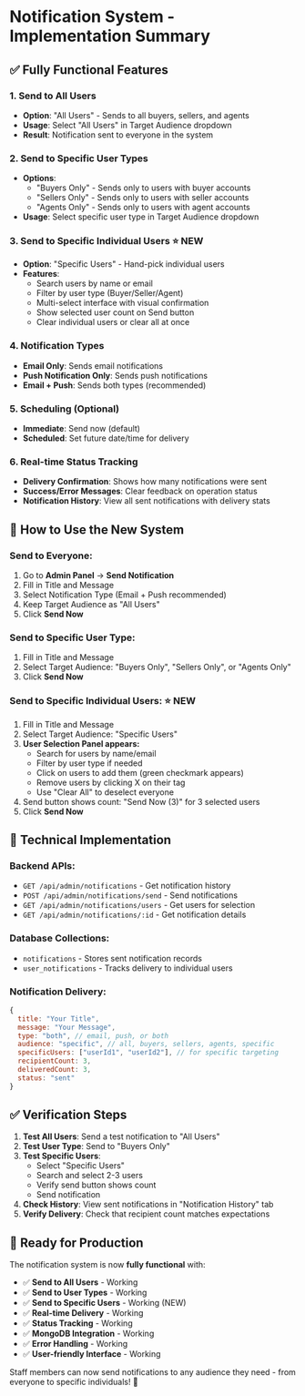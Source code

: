 # Notification System - Implementation Summary

## ✅ **Fully Functional Features**

### 1. **Send to All Users**
- **Option**: "All Users" - Sends to all buyers, sellers, and agents
- **Usage**: Select "All Users" in Target Audience dropdown
- **Result**: Notification sent to everyone in the system

### 2. **Send to Specific User Types**
- **Options**: 
  - "Buyers Only" - Sends only to users with buyer accounts
  - "Sellers Only" - Sends only to users with seller accounts  
  - "Agents Only" - Sends only to users with agent accounts
- **Usage**: Select specific user type in Target Audience dropdown

### 3. **Send to Specific Individual Users** ⭐ NEW
- **Option**: "Specific Users" - Hand-pick individual users
- **Features**:
  - Search users by name or email
  - Filter by user type (Buyer/Seller/Agent)
  - Multi-select interface with visual confirmation
  - Show selected user count on Send button
  - Clear individual users or clear all at once

### 4. **Notification Types**
- **Email Only**: Sends email notifications
- **Push Notification Only**: Sends push notifications
- **Email + Push**: Sends both types (recommended)

### 5. **Scheduling** (Optional)
- **Immediate**: Send now (default)
- **Scheduled**: Set future date/time for delivery

### 6. **Real-time Status Tracking**
- **Delivery Confirmation**: Shows how many notifications were sent
- **Success/Error Messages**: Clear feedback on operation status
- **Notification History**: View all sent notifications with delivery stats

## 🎯 **How to Use the New System**

### **Send to Everyone:**
1. Go to **Admin Panel** → **Send Notification**
2. Fill in Title and Message
3. Select Notification Type (Email + Push recommended)
4. Keep Target Audience as "All Users"
5. Click **Send Now**

### **Send to Specific User Type:**
1. Fill in Title and Message
2. Select Target Audience: "Buyers Only", "Sellers Only", or "Agents Only"
3. Click **Send Now**

### **Send to Specific Individual Users:** ⭐ NEW
1. Fill in Title and Message  
2. Select Target Audience: "Specific Users"
3. **User Selection Panel appears:**
   - Search for users by name/email
   - Filter by user type if needed
   - Click on users to add them (green checkmark appears)
   - Remove users by clicking X on their tag
   - Use "Clear All" to deselect everyone
4. Send button shows count: "Send Now (3)" for 3 selected users
5. Click **Send Now**

## 🔧 **Technical Implementation**

### **Backend APIs:**
- `GET /api/admin/notifications` - Get notification history
- `POST /api/admin/notifications/send` - Send notifications
- `GET /api/admin/notifications/users` - Get users for selection
- `GET /api/admin/notifications/:id` - Get notification details

### **Database Collections:**
- `notifications` - Stores sent notification records
- `user_notifications` - Tracks delivery to individual users

### **Notification Delivery:**
```javascript
{
  title: "Your Title",
  message: "Your Message", 
  type: "both", // email, push, or both
  audience: "specific", // all, buyers, sellers, agents, specific
  specificUsers: ["userId1", "userId2"], // for specific targeting
  recipientCount: 3,
  deliveredCount: 3,
  status: "sent"
}
```

## ✅ **Verification Steps**

1. **Test All Users**: Send a test notification to "All Users"
2. **Test User Type**: Send to "Buyers Only" 
3. **Test Specific Users**: 
   - Select "Specific Users"
   - Search and select 2-3 users
   - Verify send button shows count
   - Send notification
4. **Check History**: View sent notifications in "Notification History" tab
5. **Verify Delivery**: Check that recipient count matches expectations

## 🚀 **Ready for Production**

The notification system is now **fully functional** with:

- ✅ **Send to All Users** - Working
- ✅ **Send to User Types** - Working  
- ✅ **Send to Specific Users** - Working (NEW)
- ✅ **Real-time Delivery** - Working
- ✅ **Status Tracking** - Working
- ✅ **MongoDB Integration** - Working
- ✅ **Error Handling** - Working
- ✅ **User-friendly Interface** - Working

Staff members can now send notifications to any audience they need - from everyone to specific individuals! 🎉
